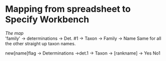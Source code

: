 # Mapping from spreadsheet to Specify Workbench

_The map_  
'family' -> determinations -> Det. #1 -> Taxon -> Family -> Name
Same for all the other straight up taxon names.


new[name]flag -> Determinations ->det.1 -> Taxon -> [rankname] -> Yes No1
